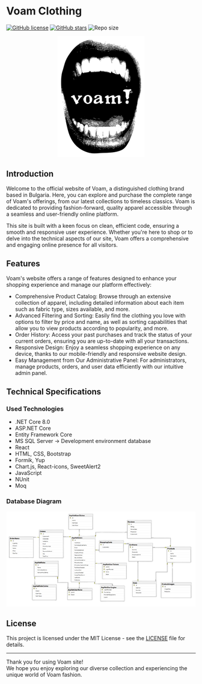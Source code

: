 # Voam Clothing

[![GitHub license](https://img.shields.io/github/license/kzaraliev/Voam)](https://github.com/kzaraliev/Voam/blob/main/LICENSE)
[![GitHub stars](https://img.shields.io/github/stars/kzaraliev/Voam)](https://github.com/kzaraliev/Voam/stargazers)
![Repo size](https://img.shields.io/github/repo-size/kzaraliev/Voam)

<p align="center">
  <img src="./voam.client/src/assets/mouth-voam.png" alt="Voam logo">
</p>

## Introduction 

Welcome to the official website of Voam, a distinguished clothing brand based in Bulgaria. Here, you can explore and purchase the complete range of Voam's offerings, from our latest collections to timeless classics. Voam is dedicated to providing fashion-forward, quality apparel accessible through a seamless and user-friendly online platform.

This site is built with a keen focus on clean, efficient code, ensuring a smooth and responsive user experience. Whether you're here to shop or to delve into the technical aspects of our site, Voam offers a comprehensive and engaging online presence for all visitors.

## Features

Voam's website offers a range of features designed to enhance your shopping experience and manage our platform effectively:

- Comprehensive Product Catalog: Browse through an extensive collection of apparel, including detailed information about each item such as fabric type, sizes available, and more.
- Advanced Filtering and Sorting: Easily find the clothing you love with options to filter by price and name, as well as sorting capabilities that allow you to view products according to popularity, and more.
- Order History: Access your past purchases and track the status of your current orders, ensuring you are up-to-date with all your transactions.
- Responsive Design: Enjoy a seamless shopping experience on any device, thanks to our mobile-friendly and responsive website design.
- Easy Management from Our Administrative Panel: For administrators, manage products, orders, and user data efficiently with our intuitive admin panel.

## Technical Specifications

### Used Technologies

- .NET Core 8.0
- ASP.NET Core
- Entity Framework Core
- MS SQL Server -> Development environment database
- React
- HTML, CSS, Bootstrap
- Formik, Yup
- Chart.js, React-icons, SweetAlert2
- JavaScript
- NUnit
- Moq

### Database Diagram

<p align="center">
  <img src="./Images/database_diagram.png" alt="Voam Db diagram">
</p>

## License

This project is licensed under the MIT License - see the [LICENSE](https://opensource.org/license/mit/) file for details.

---

Thank you for using Voam site!  
We hope you enjoy exploring our diverse collection and experiencing the unique world of Voam fashion.
